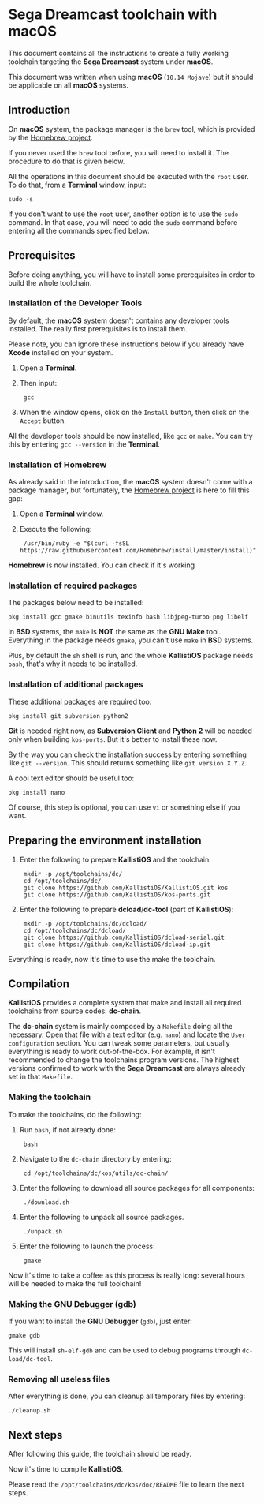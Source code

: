 # Sega Dreamcast toolchain with macOS #

This document contains all the instructions to create a fully working
toolchain targeting the **Sega Dreamcast** system under **macOS**.

This document was written when using **macOS** (`10.14 Mojave`) but it should be
applicable on all **macOS** systems.

## Introduction ##

On **macOS** system, the package manager is the `brew` tool, which is provided by the [Homebrew project](https://brew.sh).
 
If you never used the `brew` tool before, you will need to install it. The procedure to do that is given below.

All the operations in this document should be executed with the `root` user. To do that, from a **Terminal** window, input:

	sudo -s

If 
you don't want to use the `root` user, another option is to use
the `sudo` command. In that case, you will need to add the `sudo` command before entering all the
commands specified below.

## Prerequisites ##

Before doing anything, you will have to install some prerequisites in order to
build the whole toolchain.

### Installation of the Developer Tools ###

By default, the **macOS** system doesn't contains any developer tools installed. The really first prerequisites is to install them.

Please note, you can ignore these instructions below if you already have **Xcode** installed on your system.

1. Open a **Terminal**.

2. Then input:

		gcc

3. When the window opens, click on the `Install` button, then click on the `Accept` button.

All the developer tools should be now installed, like `gcc` or `make`. You can try this by entering `gcc --version` in the **Terminal**.

### Installation of Homebrew ###

As already said in the introduction, the **macOS** system doesn't come with a package manager, but fortunately, the [Homebrew project](https://brew.sh) is here to fill this gap:

1. Open a **Terminal** window.

2. Execute the following:

		/usr/bin/ruby -e "$(curl -fsSL https://raw.githubusercontent.com/Homebrew/install/master/install)"

**Homebrew** is now installed. You can check if it's working 

### Installation of required packages ###

The packages below need to be installed:

	pkg install gcc gmake binutils texinfo bash libjpeg-turbo png libelf

In **BSD** systems, the `make` is **NOT** the same as the **GNU Make** tool.
Everything in the package needs `gmake`, you can't use `make` in **BSD**
systems.

Plus, by default the `sh` shell is run, and the whole **KallistiOS** package
needs `bash`, that's why it needs to be installed.

### Installation of additional packages ###

These additional packages are required too:

	pkg install git subversion python2

**Git** is needed right now, as **Subversion Client** and **Python 2** will be
needed only when building `kos-ports`. But it's better to install these now.

By the way you can check the installation success by entering something like
`git --version`. This should returns something like `git version X.Y.Z`.

A cool text editor should be useful too:

	pkg install nano

Of course, this step is optional, you can use `vi` or something else if you
want.

## Preparing the environment installation ##

1. Enter the following to prepare **KallistiOS** and the toolchain:

		mkdir -p /opt/toolchains/dc/
		cd /opt/toolchains/dc/
		git clone https://github.com/KallistiOS/KallistiOS.git kos
		git clone https://github.com/KallistiOS/kos-ports.git

2. Enter the following to prepare **dcload**/**dc-tool** (part of 
   **KallistiOS**):
 
		mkdir -p /opt/toolchains/dc/dcload/
		cd /opt/toolchains/dc/dcload/
		git clone https://github.com/KallistiOS/dcload-serial.git
		git clone https://github.com/KallistiOS/dcload-ip.git

Everything is ready, now it's time to use the make the toolchain.

## Compilation ##

**KallistiOS** provides a complete system that make and install all required
toolchains from source codes: **dc-chain**.

The **dc-chain** system is mainly composed by a `Makefile` doing all the
necessary. Open that file with a text editor (e.g. `nano`) and locate the 
`User configuration` section. You can tweak some parameters, but usually
everything is ready to work out-of-the-box. For example, it isn't recommended
to change the toolchains program versions. The highest versions confirmed to
work with the **Sega Dreamcast** are always already set in that `Makefile`.

### Making the toolchain ###

To make the toolchains, do the following:

1. Run `bash`, if not already done:

		bash

2. Navigate to the `dc-chain` directory by entering:

		cd /opt/toolchains/dc/kos/utils/dc-chain/
	
3. Enter the following to download all source packages for all components:

		./download.sh

4. Enter the following to unpack all source packages.

		./unpack.sh

5. Enter the following to launch the process:

		gmake

Now it's time to take a coffee as this process is really long: several hours
will be needed to make the full toolchain!

### Making the GNU Debugger (gdb) ###

If you want to install the **GNU Debugger** (`gdb`), just enter:

	gmake gdb

This will install `sh-elf-gdb` and can be used to debug programs through
`dc-load/dc-tool`.

### Removing all useless files ###

After everything is done, you can cleanup all temporary files by entering:

	./cleanup.sh

## Next steps ##

After following this guide, the toolchain should be ready.

Now it's time to compile **KallistiOS**.

Please read the `/opt/toolchains/dc/kos/doc/README` file to learn the next
steps.
